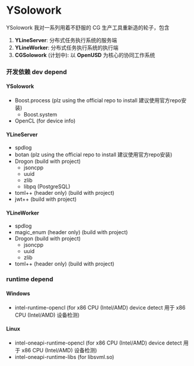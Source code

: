 # YSolowork
YSolowork 我对一系列用着不舒服的 CG 生产工具重新造的轮子，包含
1. **YLineServer**: 分布式任务执行系统的服务端
2. **YLineWorker**: 分布式任务执行系统的执行端 
3. **CGSolowork** (计划中): 以 **OpenUSD** 为核心的协同工作系统 

### 开发依赖 dev depend

#### YSolowork
- Boost.process (plz using the official repo to install 建议使用官方repo安装)
    - Boost.system
- OpenCL (for device info)

#### YLineServer
- spdlog
- botan (plz using the official repo to install 建议使用官方repo安装)
- Drogon (build with project)
    - jsoncpp
    - uuid
    - zlib
    - libpq (PostgreSQL)
- toml++ (header only) (build with project)
- jwt++ (build with project)

#### YLineWorker
- spdlog
- magic_enum (header only) (build with project)
- Drogon (build with project)
    - jsoncpp
    - uuid
    - zlib
- toml++ (header only) (build with project)

### runtime depend

#### Windows
- intel-runtime-opencl (for x86 CPU (Intel/AMD) device detect 用于 x86 CPU (Intel/AMD) 设备检测)

#### Linux
- intel-oneapi-runtime-opencl (for x86 CPU (Intel/AMD) device detect 用于 x86 CPU (Intel/AMD) 设备检测)
- intel-oneapi-runtime-libs (for libsvml.so)